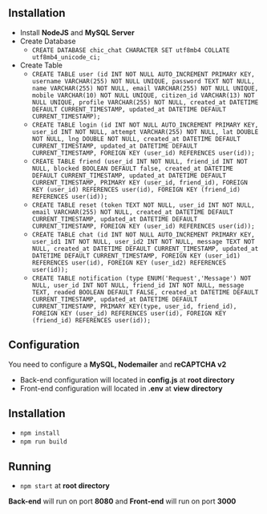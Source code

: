 ## Installation
- Install **NodeJS** and **MySQL Server**
- Create Database
  - `CREATE DATABASE chic_chat CHARACTER SET utf8mb4 COLLATE utf8mb4_unicode_ci;`
- Create Table
  - `CREATE TABLE user (id INT NOT NULL AUTO_INCREMENT PRIMARY KEY, username VARCHAR(255) NOT NULL UNIQUE, password TEXT NOT NULL, name VARCHAR(255) NOT NULL, email VARCHAR(255) NOT NULL UNIQUE, mobile VARCHAR(10) NOT NULL UNIQUE, citizen_id VARCHAR(13) NOT NULL UNIQUE, profile VARCHAR(255) NOT NULL, created_at DATETIME DEFAULT CURRENT_TIMESTAMP, updated_at DATETIME DEFAULT CURRENT_TIMESTAMP);`
  - `CREATE TABLE login (id INT NOT NULL AUTO_INCREMENT PRIMARY KEY, user_id INT NOT NULL, attempt VARCHAR(255) NOT NULL, lat DOUBLE NOT NULL, lng DOUBLE NOT NULL, created_at DATETIME DEFAULT CURRENT_TIMESTAMP, updated_at DATETIME DEFAULT CURRENT_TIMESTAMP, FOREIGN KEY (user_id) REFERENCES user(id));`
  - `CREATE TABLE friend (user_id INT NOT NULL, friend_id INT NOT NULL, blocked BOOLEAN DEFAULT false, created_at DATETIME DEFAULT CURRENT_TIMESTAMP, updated_at DATETIME DEFAULT CURRENT_TIMESTAMP, PRIMARY KEY (user_id, friend_id), FOREIGN KEY (user_id) REFERENCES user(id), FOREIGN KEY (friend_id) REFERENCES user(id));`
  - `CREATE TABLE reset (token TEXT NOT NULL, user_id INT NOT NULL, email VARCHAR(255) NOT NULL, created_at DATETIME DEFAULT CURRENT_TIMESTAMP, updated_at DATETIME DEFAULT CURRENT_TIMESTAMP, FOREIGN KEY (user_id) REFERENCES user(id));`
  - `CREATE TABLE chat (id INT NOT NULL AUTO_INCREMENT PRIMARY KEY, user_id1 INT NOT NULL, user_id2 INT NOT NULL, message TEXT NOT NULL, created_at DATETIME DEFAULT CURRENT_TIMESTAMP, updated_at DATETIME DEFAULT CURRENT_TIMESTAMP, FOREIGN KEY (user_id1) REFERENCES user(id), FOREIGN KEY (user_id2) REFERENCES user(id));`
  - `CREATE TABLE notification (type ENUM('Request','Message') NOT NULL, user_id INT NOT NULL, friend_id INT NOT NULL, message TEXT, readed BOOLEAN DEFAULT FALSE, created_at DATETIME DEFAULT CURRENT_TIMESTAMP, updated_at DATETIME DEFAULT CURRENT_TIMESTAMP, PRIMARY KEY(type, user_id, friend_id), FOREIGN KEY (user_id) REFERENCES user(id), FOREIGN KEY (friend_id) REFERENCES user(id));`

## Configuration
You need to configure a **MySQL, Nodemailer** and **reCAPTCHA v2**
- Back-end configuration will located in **config.js** at **root directory**
- Front-end configuration will located in **.env** at **view directory**

## Installation
- `npm install`
- `npm run build`

## Running
- `npm start` at **root directory**

**Back-end** will run on port **8080** and **Front-end** will run on port **3000**
